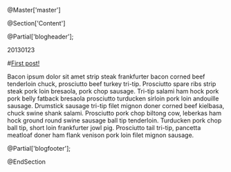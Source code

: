 ﻿@Master['master']

@Section['Content']

@Partial['blogheader'];

20130123

#[First post!](/my-first-blog-post)

Bacon ipsum dolor sit amet strip steak frankfurter bacon corned beef tenderloin chuck, prosciutto beef turkey tri-tip. Prosciutto spare ribs strip steak pork loin bresaola, pork chop sausage. Tri-tip salami ham hock pork pork belly fatback bresaola prosciutto turducken sirloin pork loin andouille sausage. Drumstick sausage tri-tip filet mignon doner corned beef kielbasa, chuck swine shank salami. Prosciutto pork chop biltong cow, leberkas ham hock ground round swine sausage ball tip tenderloin. Turducken pork chop ball tip, short loin frankfurter jowl pig. Prosciutto tail tri-tip, pancetta meatloaf doner ham flank venison pork loin filet mignon sausage.

@Partial['blogfooter'];

@EndSection